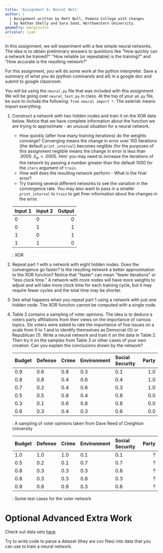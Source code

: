 ```yaml
---
title: 'Assignment 6: Neural Nets'
author: |
  | Assignment written by Rett Bull, Pomona College with changes
  | by Nathan Shelly and Sara Sood, Northwestern University.
geometry: margin=1in
urlcolor: cyan
---
```


In this assignment, we will experiment with a few simple neural networks. The idea is to obtain preliminary answers to questions like "How quickly can a network be trained?" "How reliable (or repeatable) is the training?" and "How accurate is the resulting network?"

For this assignment, you will do some work at the python interpreter. Save a summary of what you do (python commands and all) in a google doc and submit to google classroom.

You will be using the `neural.py` file that was included with this assignment. We will be going over `neural_test.py` in class.  At the top of your `a8.py` file, be sure to include the following: `from neural import *`. The asterisk means import everything.

1. Construct a network with two hidden nodes and train it on the XOR data below. Notice that we have complete information about the function we are trying to approximate - an unusual situation for a neural network.
    - How quickly (after how many training iterations) do the weights converge? Converging means the change in error over 100 iterations (the default `print_interval`) becomes neglible (for the purposes of this assignment neglible means the change in error is less than .0005: $\delta_w < .0005$. *Hint:* you may need to increase the iterations of the network by passing a number greater than the default 1000 for the `iters` argument of `train`.
    - How well does the resulting network perform - What is the final error?
    - Try training several different networks to see the variation in the convergence rate. You may also want to pass in a smaller `print_interval` to `train` to get finer information about the changes in the error.

    |Input 1|Input 2|Output|
    |:-|:-|-:|
    |0|0|0|
    |0|1|1|
    |1|0|1|
    |1|1|0|
    : XOR

2. Repeat part 1 with a network with eight hidden nodes. Does the convergence go faster? Is the resulting network a better approximation to the XOR function? Notice that "faster" can mean "fewer iterations" or "less clock time." A network with more nodes will have more weights to adjust and will take more clock time for each training cycle, but it may require fewer cycles and the total time may be shorter.

3. See what happens when you repeat part 1 using a network with just one hidden node. The XOR function cannot be computed with a single node.

4. Table 2 contains a sampling of voter opinions. The idea is to deduce a voters party affiliations from their views on the importance of various topics. Six voters were asked to rate the importance of five issues on a scale from 0 to 1 and to identify themselves as Democrat (0) or Republican (1). Write a neural network and train it on the data in Table 2. Then try it on the samples from Table 3 or other cases of your own creation. Can you explain the conclusions drawn by the network?

    |Budget|Defense|Crime|Environment|Social Security|Party|
    |:-|:-|:-|:-|:-|-:|
    |0.9|0.6|0.8|0.3|0.1|1.0|
    |0.8|0.8|0.4|0.6|0.4|1.0|
    |0.7|0.2|0.4|0.6|0.3|1.0|
    |0.5|0.5|0.8|0.4|0.8|0.0|
    |0.3|0.1|0.6|0.8|0.8|0.0|
    |0.6|0.3|0.4|0.3|0.6|0.0|
    : A sampling of voter opinions taken from Dave Reed of Creighton University

    |Budget|Defense|Crime|Environment|Social Security|Party|
    |:-|:-|:-|:-|:-|-:|
    |1.0|1.0|1.0|0.1|0.1|?|
    |0.5|0.2|0.1|0.7|0.7|?|
    |0.8|0.3|0.3|0.3|0.8|?|
    |0.8|0.3|0.3|0.8|0.3|?|
    |0.9|0.8|0.8|0.3|0.6|?|
    : Some test cases for the voter network

# Optional Advanced Extra Work

Check out data sets [here](https://archive.ics.uci.edu/ml/datasets.html?format=&task=cla&att=&area=&numAtt=&numIns=&type=&sort=nameUp&view=table).

Try to write code to parse a dataset (they are csv files) into data that you can use to train a neural network.

